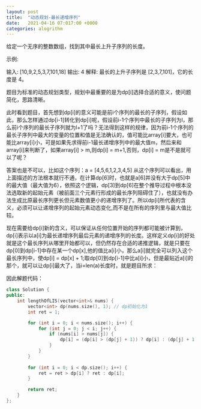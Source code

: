 ```yaml
---
layout: post
title:  "动态规划-最长递增序列"
date:   2021-04-16 07:017:00 +0000
categories: alogrithm
---
```


给定一个无序的整数数组，找到其中最长上升子序列的长度。

示例:

输入: [10,9,2,5,3,7,101,18]
输出: 4 
解释: 最长的上升子序列是 [2,3,7,101]，它的长度是 4。

题目为标准的动态规划类型，规划中最重要的是为dp[i]选择合适的意义，使问题简化，思路清晰。

此时看到题目，首先想到dp[i]的意义可能是前i个序列的最长的子序列，假设如此，那么怎样通过dp[i-1]转化到dp[i]呢，假设前i-1个序列中最长的子序列为l，那么前i个序列的最长子序列就为l+1了吗？无法得到这样的规律，因为前i-1个序列的最长子序列中最大的变量的位置和值是无法确认的，值可能比array[i]要大，也可能比array[i]小，可是如果先求得前i-1最长递增序列中的最大值m，然后来和array[i]来判断了，如果array[i] > m,则dp[i] = m+1,否则，dp[i] = m是不是就可以了呢？

答案也是不可以，比如这个序列：a = [4,5,6,1,2,3,4,5]
从这个序列可以看出，用上面描述的方法根本就行不通，在计算dp[6]时，也就是a[6]并没有大于dp[5]中的最大值（最大值为6），依照这个逻辑，dp[3]到dp[6]在整个推导过程中根本没法选取新的起始元素（被前面三个元素行形成的最长序列阻碍住了），也就没有办法生成比原最长序列更长但元素数值更小的递增序列了。所以dp[i]所代表的含义，必须可以让递增序列的起始元素动态变化,而不是在所有的序列里与最大值比较。

现在需要给dp[i]新的含义，可以保证从任何位置开始的序列都可能被计算到，dp[i]表示以a[i]为最长递增序列最后元素的递增序列的长度。这样定义dp[i]的好处就是这个最长序列从哪里开始都可以，但仍然存在合适的递推逻辑，就是只要在dp[0]到dp[i-1]中存在某一个dp[x],他的值比a[i]小，那么a[i]就完全可以列入这个最长序列中，使dp[i] = dp[x] + 1;取dp[0]到dp[i-1]中比a[i]小，但是最贴近a[i]的那个，就可以让dp[i]最大了，当i=len(a)长度时，就是题目所求：

因此解题代码：
```c++
class Solution {
public:
    int lengthOfLIS(vector<int>& nums) {
        vector<int> dp(nums.size(), 1); // dp初始化为1
        int ret = 1;

        for (int i = 0; i < nums.size(); i++) {
            for (int j = 0; j < i; j++) {
                if (nums[i] > nums[j]) {
                    dp[i] = (dp[i] > (dp[j] + 1)) ? dp[i] : (dp[j] + 1);
                }
            }
        }
        
        for (int i = 0; i < dp.size(); i++) {
            ret = ret > dp[i] ? ret : dp[i]; 
        }

        return ret;
    }
};
```